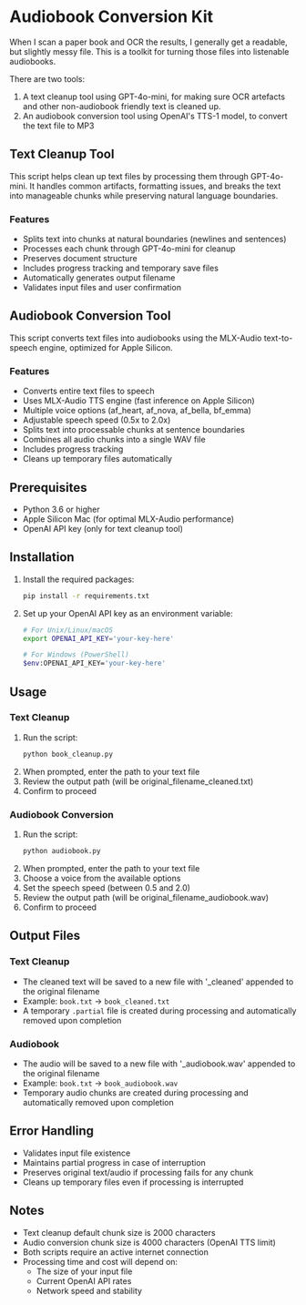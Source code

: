 # Audiobook Conversion Kit

When I scan a paper book and OCR the results, I generally get a readable, but slightly messy file. This is a toolkit for turning those files into listenable audiobooks.

There are two tools: 

1. A text cleanup tool using GPT-4o-mini, for making sure OCR artefacts and other non-audiobook friendly text is cleaned up. 
2. An audiobook conversion tool using OpenAI's TTS-1 model, to convert the text file to MP3

## Text Cleanup Tool

This script helps clean up text files by processing them through GPT-4o-mini. It handles common artifacts, formatting issues, and breaks the text into manageable chunks while preserving natural language boundaries.

### Features
- Splits text into chunks at natural boundaries (newlines and sentences)
- Processes each chunk through GPT-4o-mini for cleanup
- Preserves document structure
- Includes progress tracking and temporary save files
- Automatically generates output filename
- Validates input files and user confirmation

## Audiobook Conversion Tool

This script converts text files into audiobooks using the MLX-Audio text-to-speech engine, optimized for Apple Silicon.

### Features
- Converts entire text files to speech
- Uses MLX-Audio TTS engine (fast inference on Apple Silicon)
- Multiple voice options (af_heart, af_nova, af_bella, bf_emma)
- Adjustable speech speed (0.5x to 2.0x)
- Splits text into processable chunks at sentence boundaries
- Combines all audio chunks into a single WAV file
- Includes progress tracking
- Cleans up temporary files automatically

## Prerequisites
- Python 3.6 or higher
- Apple Silicon Mac (for optimal MLX-Audio performance)
- OpenAI API key (only for text cleanup tool)

## Installation

1. Install the required packages:
   ```bash
   pip install -r requirements.txt
   ```

2. Set up your OpenAI API key as an environment variable:
   ```bash
   # For Unix/Linux/macOS
   export OPENAI_API_KEY='your-key-here'
   
   # For Windows (PowerShell)
   $env:OPENAI_API_KEY='your-key-here'
   ```

## Usage

### Text Cleanup
1. Run the script:
   ```bash
   python book_cleanup.py
   ```
2. When prompted, enter the path to your text file
3. Review the output path (will be original_filename_cleaned.txt)
4. Confirm to proceed

### Audiobook Conversion
1. Run the script:
   ```bash
   python audiobook.py
   ```
2. When prompted, enter the path to your text file
3. Choose a voice from the available options
4. Set the speech speed (between 0.5 and 2.0)
5. Review the output path (will be original_filename_audiobook.wav)
6. Confirm to proceed

## Output Files

### Text Cleanup
- The cleaned text will be saved to a new file with '_cleaned' appended to the original filename
- Example: `book.txt` → `book_cleaned.txt`
- A temporary `.partial` file is created during processing and automatically removed upon completion

### Audiobook
- The audio will be saved to a new file with '_audiobook.wav' appended to the original filename
- Example: `book.txt` → `book_audiobook.wav`
- Temporary audio chunks are created during processing and automatically removed upon completion

## Error Handling
- Validates input file existence
- Maintains partial progress in case of interruption
- Preserves original text/audio if processing fails for any chunk
- Cleans up temporary files even if processing is interrupted

## Notes
- Text cleanup default chunk size is 2000 characters
- Audio conversion chunk size is 4000 characters (OpenAI TTS limit)
- Both scripts require an active internet connection
- Processing time and cost will depend on:
  - The size of your input file
  - Current OpenAI API rates
  - Network speed and stability

